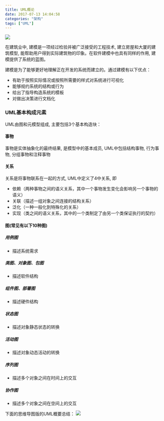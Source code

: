 ```yaml
---
title: UML概论
date: 2017-07-13 14:04:58
categories: "架构"
tags: ["UML"]
---
```

![](http://images2015.cnblogs.com/blog/1105627/201706/1105627-20170621181142038-1669847124.png)

在建筑业中, 建模是一项经过检验并被广泛接受的工程技术, 建立房屋和大厦的建筑模型, 能帮助用户得到实际建筑物的印象。在软件建模中也具有同样的作用, 建模提供了系统的蓝图。

建模是为了能够更好地理解正在开发的系统而建立的。通过建模有以下优点：
- 有助于按照实际情况或按照所需要的样式对系统进行可视化
- 能够规约系统的结构或行为
- 给出了指导构造系统的模板
- 对做出决策进行文档化

### UML基本构成元素
UML由图和元模型组成, 主要包括3个基本构造块：
#### 事物
事物是实体抽象化的最终结果, 是模型中的基本成员, UML中包括结构事物, 行为事物, 分组事物和注释事物

#### 关系
关系是将事物联系在一起的方式, UML中定义了4中关系, 即
- 依赖（两种事物之间的语义关系，其中一个事物发生变化会影响另一个事物的语义）
- 关联（描述一组对象之间连接的结构关系）
- 泛化（一种一般化到特殊化的关系）
- 实现（类之间的语义关系，其中的一个类制定了由另一个类保证执行的契约）

#### 图(常见有以下10种图)

##### 用例图
- 描述系统需求

##### 类图、对象图、包图
- 描述软件结构

##### 组件图、部署图
- 描述硬件结构

##### 状态图
- 描述对象静态状态的转换

##### 活动图
- 描述对象动态活动的转换

##### 序列图
- 描述多个对象之间在时间上的交互

##### 协作图
- 描述多个对象之间在空间上的交互

下面的思维导图版的UML概要总结：
![](http://images2015.cnblogs.com/blog/1105627/201707/1105627-20170713135033212-783534247.png)

